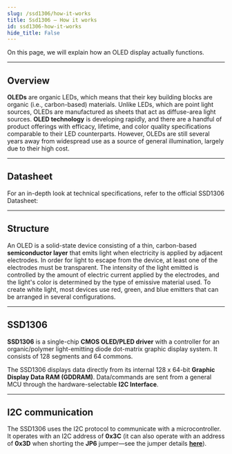 ```yaml
---
slug: /ssd1306/how-it-works 
title: Ssd1306 – How it works
id: ssd1306-how-it-works 
hide_title: False
---  
```


On this page, we will explain how an OLED display actually functions.

---

## Overview
**OLEDs** are organic LEDs, which means that their key building blocks are organic (i.e., carbon-based) materials. Unlike LEDs, which are point light sources, OLEDs are manufactured as sheets that act as diffuse-area light sources. **OLED technology** is developing rapidly, and there are a handful of product offerings with efficacy, lifetime, and color quality specifications comparable to their LED counterparts. However, OLEDs are still several years away from widespread use as a source of general illumination, largely due to their high cost.

---

## Datasheet

For an in-depth look at technical specifications, refer to the official SSD1306 Datasheet:  

<QuickLink  
  title="SSD1306 Datasheet"  
  description="Detailed technical documentation for the SSD1306 display"  
  url="soldered.com/productdata/2022/03/Soldered_SSD1315_datasheet.pdf"  
/>  

---

## Structure
An OLED is a solid-state device consisting of a thin, carbon-based **semiconductor layer** that emits light when electricity is applied by adjacent electrodes. In order for light to escape from the device, at least one of the electrodes must be transparent. The intensity of the light emitted is controlled by the amount of electric current applied by the electrodes, and the light's color is determined by the type of emissive material used. To create white light, most devices use red, green, and blue emitters that can be arranged in several configurations.

<CenteredImage src="/img/ssd1306/333100_structure.jpg" alt="Structure of OLED display" caption="Structure of OLED display" width="500px" />

---

## SSD1306

**SSD1306** is a single-chip **CMOS OLED/PLED driver** with a controller for an organic/polymer light-emitting diode dot-matrix graphic display system. It consists of 128 segments and 64 commons. 

The SSD1306 displays data directly from its internal 128 x 64-bit **Graphic Display Data RAM (GDDRAM)**. Data/commands are sent from a general MCU through the hardware-selectable **I2C Interface**.


---

## I2C communication

The SSD1306 uses the I2C protocol to communicate with a microcontroller. It operates with an I2C address of **0x3C** (it can also operate with an address of **0x3D** when shorting the **JP6** jumper—see the jumper details [**here**](/ssd1306/hardware#jumper-details)).